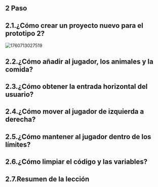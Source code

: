 ## 2 Paso 

## 2.1.¿Cómo crear un proyecto nuevo para el prototipo 2?

![1760713027519](image/Tutorial_2/1760713027519.png)

## 2.2.¿Cómo añadir al jugador, los animales y la comida?


## 2.3.¿Cómo obtener la entrada horizontal del usuario?



## 2.4.¿Cómo mover al jugador de izquierda a derecha?



## 2.5.¿Cómo mantener al jugador dentro de los límites?


## 2.6.¿Cómo limpiar el código y las variables?



## 2.7.Resumen de la lección
